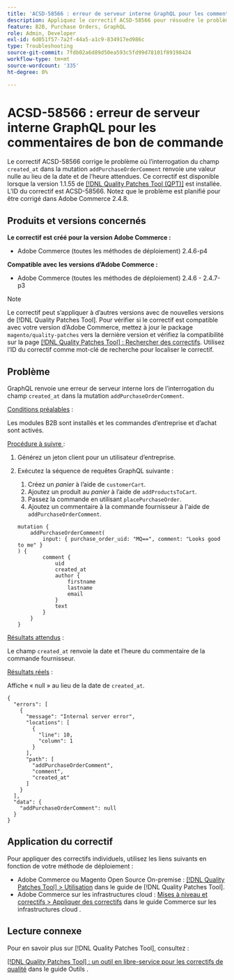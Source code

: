 ```yaml
---
title: 'ACSD-58566 : erreur de serveur interne GraphQL pour les commentaires de bon de commande'
description: Appliquez le correctif ACSD-58566 pour résoudre le problème Adobe Commerce où GraphQL renvoie une erreur de serveur interne lors de l’interrogation du champ « created_at » dans la mutation « addPurchaseOrderComment ».
feature: B2B, Purchase Orders, GraphQL
role: Admin, Developer
exl-id: 6d051f57-7a2f-44a5-a1c9-834917ed986c
type: Troubleshooting
source-git-commit: 7fdb02a6d89d50ea593c5fd99d78101f89198424
workflow-type: tm+mt
source-wordcount: '335'
ht-degree: 0%

---
```


# ACSD-58566 : erreur de serveur interne GraphQL pour les commentaires de bon de commande

Le correctif ACSD-58566 corrige le problème où l’interrogation du champ `created_at` dans la mutation `addPurchaseOrderComment` renvoie une valeur nulle au lieu de la date et de l’heure attendues. Ce correctif est disponible lorsque la version 1.1.55 de [[!DNL Quality Patches Tool (QPT)]](/help/tools/quality-patches-tool/quality-patches-tool-to-self-serve-quality-patches.md) est installée. L’ID du correctif est ACSD-58566. Notez que le problème est planifié pour être corrigé dans Adobe Commerce 2.4.8.

## Produits et versions concernés

**Le correctif est créé pour la version Adobe Commerce :**

* Adobe Commerce (toutes les méthodes de déploiement) 2.4.6-p4

**Compatible avec les versions d’Adobe Commerce :**

* Adobe Commerce (toutes les méthodes de déploiement) 2.4.6 - 2.4.7-p3

>[!NOTE]
>
>Le correctif peut s’appliquer à d’autres versions avec de nouvelles versions de [!DNL Quality Patches Tool]. Pour vérifier si le correctif est compatible avec votre version d’Adobe Commerce, mettez à jour le package `magento/quality-patches` vers la dernière version et vérifiez la compatibilité sur la page [[!DNL Quality Patches Tool] : Rechercher des correctifs](https://experienceleague.adobe.com/tools/commerce-quality-patches/index.html). Utilisez l’ID du correctif comme mot-clé de recherche pour localiser le correctif.

## Problème

GraphQL renvoie une erreur de serveur interne lors de l’interrogation du champ `created_at` dans la mutation `addPurchaseOrderComment`.

<u>Conditions préalables</u> :

Les modules B2B sont installés et les commandes d’entreprise et d’achat sont activés.

<u>Procédure à suivre </u> :

1. Générez un jeton client pour un utilisateur d’entreprise.
1. Exécutez la séquence de requêtes GraphQL suivante :
   1. Créez un *panier* à l’aide de `customerCart`.
   1. Ajoutez un produit au *panier* à l’aide de `addProductsToCart`.
   1. Passez la commande en utilisant `placePurchaseOrder`.
   1. Ajoutez un commentaire à la commande fournisseur à l&#39;aide de `addPurchaseOrderComment`.

   ```
   mutation {
       addPurchaseOrderComment(
           input: { purchase_order_uid: "MQ==", comment: "Looks good to me" }
   ) {
           comment {
               uid
               created_at
               author {
                   firstname
                   lastname
                   email
               }
               text
           }
       }
   }
   ```

<u>Résultats attendus</u> :

Le champ `created_at` renvoie la date et l’heure du commentaire de la commande fournisseur.

<u>Résultats réels</u> :

Affiche « null » au lieu de la date de `created_at`.

```
{
  "errors": [
    {
      "message": "Internal server error",
      "locations": [
        {
          "line": 10,
          "column": 1
        }
      ],
      "path": [
        "addPurchaseOrderComment",
        "comment",
        "created_at"
      ]
    }
  ],
  "data": {
    "addPurchaseOrderComment": null
  }
}
```

## Application du correctif

Pour appliquer des correctifs individuels, utilisez les liens suivants en fonction de votre méthode de déploiement :

* Adobe Commerce ou Magento Open Source On-premise : [[!DNL Quality Patches Tool] > Utilisation](/help/tools/quality-patches-tool/usage.md) dans le guide de [!DNL Quality Patches Tool].
* Adobe Commerce sur les infrastructures cloud : [Mises à niveau et correctifs > Appliquer des correctifs](https://experienceleague.adobe.com/docs/commerce-cloud-service/user-guide/develop/upgrade/apply-patches.html) dans le guide Commerce sur les infrastructures cloud .

## Lecture connexe

Pour en savoir plus sur [!DNL Quality Patches Tool], consultez :

[[!DNL Quality Patches Tool] : un outil en libre-service pour les correctifs de qualité](/help/tools/quality-patches-tool/quality-patches-tool-to-self-serve-quality-patches.md) dans le guide Outils .
